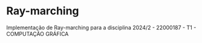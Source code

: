 # Ray-marching

Implementação de Ray-marching para a disciplina 2024/2 - 22000187 - T1 - COMPUTAÇÃO GRÁFICA
